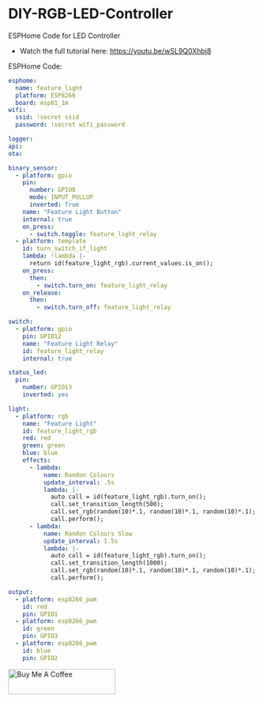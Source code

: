 # DIY-RGB-LED-Controller
ESPHome Code for LED Controller

* Watch the full tutorial here: https://youtu.be/wSL9Q0Xhbj8

ESPHome Code:
```yaml
esphome:
  name: feature_light
  platform: ESP8266
  board: esp01_1m
wifi:
  ssid: !secret ssid
  password: !secret wifi_password

logger:
api:
ota:

binary_sensor:
  - platform: gpio
    pin:
      number: GPIO0
      mode: INPUT_PULLUP
      inverted: True
    name: "Feature Light Button"
    internal: true
    on_press:
      - switch.toggle: feature_light_relay
  - platform: template
    id: turn_switch_if_light
    lambda: !lambda |-
      return id(feature_light_rgb).current_values.is_on();
    on_press:
      then:
        - switch.turn_on: feature_light_relay
    on_release:
      then:
        - switch.turn_off: feature_light_relay

switch:
  - platform: gpio
    pin: GPIO12
    name: "Feature Light Relay"
    id: feature_light_relay
    internal: true

status_led:
  pin:
    number: GPIO13
    inverted: yes

light:
  - platform: rgb
    name: "Feature Light"
    id: feature_light_rgb
    red: red
    green: green
    blue: blue
    effects:
      - lambda:
          name: Randon Colours
          update_interval: .5s
          lambda: |-
            auto call = id(feature_light_rgb).turn_on();
            call.set_transition_length(500);
            call.set_rgb(random(10)*.1, random(10)*.1, random(10)*.1);
            call.perform();
      - lambda:
          name: Randon Colours Slow
          update_interval: 1.5s
          lambda: |-
            auto call = id(feature_light_rgb).turn_on();
            call.set_transition_length(1000);
            call.set_rgb(random(10)*.1, random(10)*.1, random(10)*.1);
            call.perform();

output:
  - platform: esp8266_pwm
    id: red
    pin: GPIO1
  - platform: esp8266_pwm
    id: green
    pin: GPIO3
  - platform: esp8266_pwm
    id: blue
    pin: GPIO2
```

<a href="https://www.buymeacoffee.com/3ative" target="_blank"><img src="https://cdn.buymeacoffee.com/buttons/default-blue.png" alt="Buy Me A Coffee" style="height: 51px !important;width: 217px !important;" ></a>
